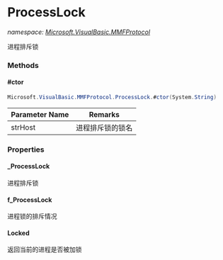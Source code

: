 ﻿# ProcessLock
_namespace: <a href="#" onClick="load('/docs/Microsoft.VisualBasic.MMFProtocol/index.md')">Microsoft.VisualBasic.MMFProtocol</a>_

进程排斥锁



### Methods

#### #ctor
```csharp
Microsoft.VisualBasic.MMFProtocol.ProcessLock.#ctor(System.String)
```


|Parameter Name|Remarks|
|--------------|-------|
|strHost|进程排斥锁的锁名|



### Properties

#### _ProcessLock
进程排斥锁
#### f_ProcessLock
进程锁的排斥情况
#### Locked
返回当前的进程是否被加锁
